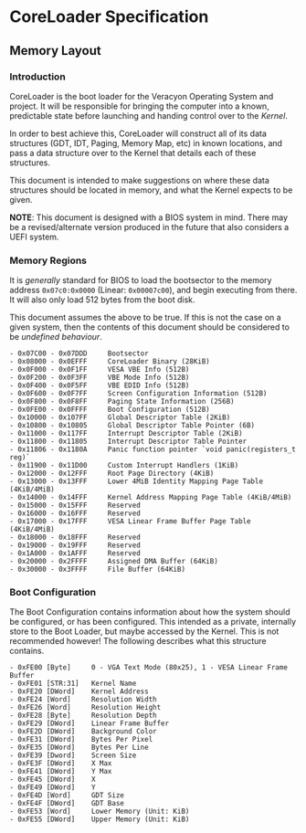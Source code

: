 
# CoreLoader Specification
## Memory Layout 
### Introduction

CoreLoader is the boot loader for the Veracyon Operating System and project. It will be responsible for bringing the computer into a known, predictable state before launching and handing control over to the *Kernel*.

In order to best achieve this, CoreLoader will construct all of its data structures (GDT, IDT, Paging, Memory Map, etc) in known locations, and pass a data structure over to the Kernel that details each of these structures.

This document is intended to make suggestions on where these data structures should be located in memory, and what the Kernel expects to be given.

**NOTE**: This document is designed with a BIOS system in mind. There may be a revised/alternate version produced in the future that also considers a UEFI system.

### Memory Regions

It is *generally* standard for BIOS to load the bootsector to the memory address `0x07c0:0x0000` (Linear: `0x00007c00`), and begin executing from there. It will also only load 512 bytes from the boot disk.

This document assumes the above to be true. If this is not the case on a given system, then the contents of this document should be considered to be *undefined behaviour*.

	- 0x07C00 - 0x07DDD		Bootsector
	- 0x08000 - 0x0EFFF		CoreLoader Binary (28KiB)
	- 0x0F000 - 0x0F1FF		VESA VBE Info (512B)
	- 0x0F200 - 0x0F3FF		VBE Mode Info (512B)
	- 0x0F400 - 0x0F5FF		VBE EDID Info (512B)
	- 0x0F600 - 0x0F7FF		Screen Configuration Information (512B)
	- 0x0F800 - 0x0F8FF		Paging State Information (256B)
	- 0x0FE00 - 0x0FFFF		Boot Configuration (512B)		
	- 0x10000 - 0x107FF		Global Descriptor Table (2KiB)
	- 0x10800 - 0x10805		Global Descriptor Table Pointer (6B)
	- 0x11000 - 0x117FF		Interrupt Descriptor Table (2KiB)
	- 0x11800 - 0x11805		Interrupt Descriptor Table Pointer
	- 0x11806 - 0x1180A     Panic function pointer `void panic(registers_t reg)`
	- 0x11900 - 0x11D00		Custom Interrupt Handlers (1KiB)
	- 0x12000 - 0x12FFF		Root Page Directory (4KiB)
	- 0x13000 - 0x13FFF		Lower 4MiB Identity Mapping Page Table (4KiB/4MiB)
	- 0x14000 - 0x14FFF		Kernel Address Mapping Page Table (4KiB/4MiB)
	- 0x15000 - 0x15FFF		Reserved
	- 0x16000 - 0x16FFF		Reserved
	- 0x17000 - 0x17FFF		VESA Linear Frame Buffer Page Table (4KiB/4MiB)
	- 0x18000 - 0x18FFF		Reserved
	- 0x19000 - 0x19FFF		Reserved
	- 0x1A000 - 0x1AFFF		Reserved
	- 0x20000 - 0x2FFFF		Assigned DMA Buffer (64KiB)
	- 0x30000 - 0x3FFFF		File Buffer (64KiB)

### Boot Configuration

The Boot Configuration contains information about how the system should be configured,
or has been configured. This intended as a private, internally store to the Boot Loader,
but maybe accessed by the Kernel. This is not recommended however! The following describes what this structure contains.

	- 0xFE00 [Byte]		0 - VGA Text Mode (80x25), 1 - VESA Linear Frame Buffer
	- 0xFE01 [STR:31]	Kernel Name
	- 0xFE20 [DWord]	Kernel Address
	- 0xFE24 [Word]		Resolution Width
	- 0xFE26 [Word]		Resolution Height
	- 0xFE28 [Byte]		Resolution Depth
	- 0xFE29 [DWord]	Linear Frame Buffer	
	- 0xFE2D [DWord]	Background Color
	- 0xFE31 [DWord]	Bytes Per Pixel
	- 0xFE35 [DWord]	Bytes Per Line
	- 0xFE39 [Dword]	Screen Size
	- 0xFE3F [DWord]	X Max
	- 0xFE41 [DWord]	Y Max
	- 0xFE45 [DWord]	X
	- 0xFE49 [DWord]	Y
	- 0xFE4D [Word]		GDT Size
	- 0xFE4F [DWord]	GDT Base
	- 0xFE53 [Word]		Lower Memory (Unit: KiB)
	- 0xFE55 [DWord]	Upper Memory (Unit: KiB)
